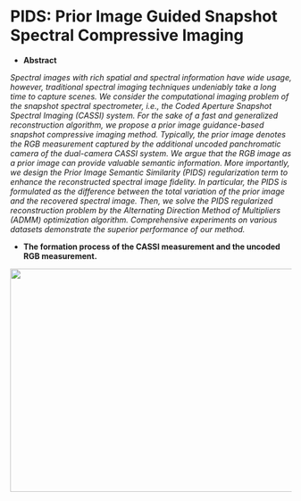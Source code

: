 # PIDS: Prior Image Guided Snapshot Spectral Compressive Imaging

- **Abstract**

*Spectral images with rich spatial and spectral information have wide usage, however, traditional spectral imaging techniques undeniably take a long time to capture scenes. We consider the computational imaging problem of the snapshot spectral spectrometer, i.e., the Coded Aperture Snapshot Spectral Imaging (CASSI) system. For the sake of a fast and generalized reconstruction algorithm, we propose a prior image guidance-based snapshot compressive imaging method. Typically, the prior image denotes the RGB measurement captured by the additional uncoded panchromatic camera of the dual-camera CASSI system. We argue that the RGB image as a prior image can provide valuable semantic information. More importantly, we design the Prior Image Semantic Similarity (PIDS) regularization term to enhance the reconstructed spectral image fidelity. In particular, the PIDS is formulated as the difference between the total variation of the prior image and the recovered spectral image. Then, we solve the PIDS regularized reconstruction problem by the Alternating Direction Method of Multipliers (ADMM) optimization algorithm. Comprehensive experiments on various datasets demonstrate the superior performance of our method.*

- **The formation process of the CASSI measurement and the uncoded RGB measurement.**
<div align=center><img width="650" height="400" src="https://github.com/YurongChen1998/Prior-Image-Guided-Snapshot-Spectral-Compressive-Imaging/tree/main/img/Fig1.jpg"/></div>
